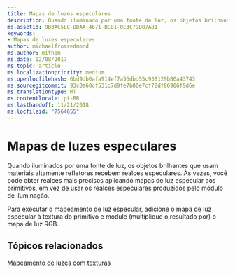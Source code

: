 ```yaml
---
title: Mapas de luzes especulares
description: Quando iluminado por uma fonte de luz, os objetos brilhantes que usam materiais altamente refletores recebem realces especulares.
ms.assetid: 9B3AC5EC-DDAA-4671-BC81-0E3C79D87A81
keywords:
- Mapas de luzes especulares
author: michaelfromredmond
ms.author: mithom
ms.date: 02/08/2017
ms.topic: article
ms.localizationpriority: medium
ms.openlocfilehash: 6bd9db0afa914ef7a56dbd55c938129b86a43743
ms.sourcegitcommit: 93c0a60cf531c7d9fe7b00e7cf78df86906f9d6e
ms.translationtype: MT
ms.contentlocale: pt-BR
ms.lasthandoff: 11/21/2018
ms.locfileid: "7564655"
---
```

# <a name="specular-light-maps"></a>Mapas de luzes especulares


Quando iluminados por uma fonte de luz, os objetos brilhantes que usam materiais altamente refletores recebem realces especulares. Às vezes, você pode obter realces mais precisos aplicando mapas de luz especular aos primitivos, em vez de usar os realces especulares produzidos pelo módulo de iluminação.

Para executar o mapeamento de luz especular, adicione o mapa de luz especular à textura do primitivo e module (multiplique o resultado por) o mapa de luz RGB.

## <a name="span-idrelated-topicsspanrelated-topics"></a><span id="related-topics"></span>Tópicos relacionados


[Mapeamento de luzes com texturas](light-mapping-with-textures.md)

 

 




